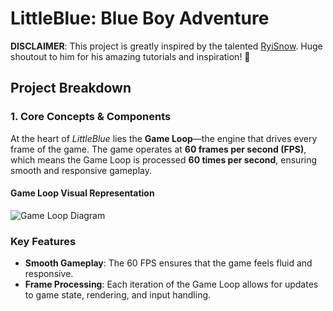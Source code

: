 # LittleBlue: Blue Boy Adventure

**DISCLAIMER**: This project is greatly inspired by the talented [RyiSnow](https://www.youtube.com/@RyiSnow). Huge shoutout to him for his amazing tutorials and inspiration! 🎉

## Project Breakdown
### 1. Core Concepts & Components
At the heart of *LittleBlue* lies the **Game Loop**—the engine that drives every frame of the game. The game operates at **60 frames per second (FPS)**, which means the Game Loop is processed **60 times per second**, ensuring smooth and responsive gameplay.
#### Game Loop Visual Representation
![Game Loop Diagram](https://github.com/user-attachments/assets/d817e74e-e574-4f97-8f25-80c5598dcec3)
### Key Features
- **Smooth Gameplay**: The 60 FPS ensures that the game feels fluid and responsive.
- **Frame Processing**: Each iteration of the Game Loop allows for updates to game state, rendering, and input handling.
